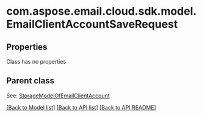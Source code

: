 
# com.aspose.email.cloud.sdk.model.EmailClientAccountSaveRequest
## Properties
Class has no properties


## Parent class

See: [StorageModelOfEmailClientAccount](StorageModelOfEmailClientAccount.md)

[[Back to Model list]](README.md#documentation-for-models) [[Back to API list]](README.md#documentation-for-api-endpoints) [[Back to API README]](README.md)

